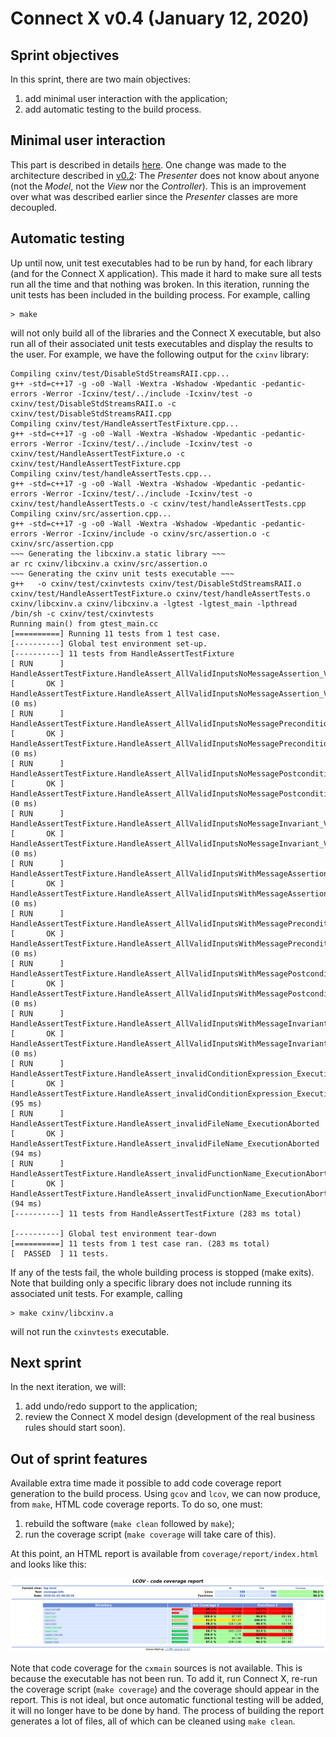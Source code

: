 # Connect X v0.4 (January 12, 2020)

## Sprint objectives

In this sprint, there are two main objectives:

1. add minimal user interaction with the application;
2. add automatic testing to the build process.

## Minimal user interaction

This part is described in details [here](../user/user.md). One change was made to the architecture described in [v0.2](../../v0-2/dev/dev.md): The _Presenter_ does not know about anyone (not the _Model_, not the _View_ nor the _Controller_). This is an improvement over what was described earlier since the _Presenter_ classes are more decoupled.


## Automatic testing

Up until now, unit test executables had to be run by hand, for each library (and for the Connect X application). This made it hard to make sure all tests run all the time and that nothing was broken. In this iteration, running the unit tests has been included in the building process. For example, calling

```
> make
```

will not only build all of the libraries and the Connect X executable, but also run all of their associated unit tests executables and display the results to the user. For example, we have the following output for the `cxinv` library:

```
Compiling cxinv/test/DisableStdStreamsRAII.cpp...
g++ -std=c++17 -g -o0 -Wall -Wextra -Wshadow -Wpedantic -pedantic-errors -Werror -Icxinv/test/../include -Icxinv/test -o cxinv/test/DisableStdStreamsRAII.o -c cxinv/test/DisableStdStreamsRAII.cpp
Compiling cxinv/test/HandleAssertTestFixture.cpp...
g++ -std=c++17 -g -o0 -Wall -Wextra -Wshadow -Wpedantic -pedantic-errors -Werror -Icxinv/test/../include -Icxinv/test -o cxinv/test/HandleAssertTestFixture.o -c cxinv/test/HandleAssertTestFixture.cpp
Compiling cxinv/test/handleAssertTests.cpp...
g++ -std=c++17 -g -o0 -Wall -Wextra -Wshadow -Wpedantic -pedantic-errors -Werror -Icxinv/test/../include -Icxinv/test -o cxinv/test/handleAssertTests.o -c cxinv/test/handleAssertTests.cpp
Compiling cxinv/src/assertion.cpp...
g++ -std=c++17 -g -o0 -Wall -Wextra -Wshadow -Wpedantic -pedantic-errors -Werror -Icxinv/include -o cxinv/src/assertion.o -c cxinv/src/assertion.cpp
~~~ Generating the libcxinv.a static library ~~~
ar rc cxinv/libcxinv.a cxinv/src/assertion.o
~~~ Generating the cxinv unit tests executable ~~~
g++   -o cxinv/test/cxinvtests cxinv/test/DisableStdStreamsRAII.o cxinv/test/HandleAssertTestFixture.o cxinv/test/handleAssertTests.o cxinv/libcxinv.a cxinv/libcxinv.a -lgtest -lgtest_main -lpthread 
/bin/sh -c cxinv/test/cxinvtests
Running main() from gtest_main.cc
[==========] Running 11 tests from 1 test case.
[----------] Global test environment set-up.
[----------] 11 tests from HandleAssertTestFixture
[ RUN      ] HandleAssertTestFixture.HandleAssert_AllValidInputsNoMessageAssertion_ValidMessages
[       OK ] HandleAssertTestFixture.HandleAssert_AllValidInputsNoMessageAssertion_ValidMessages (0 ms)
[ RUN      ] HandleAssertTestFixture.HandleAssert_AllValidInputsNoMessagePrecondition_ValidMessages
[       OK ] HandleAssertTestFixture.HandleAssert_AllValidInputsNoMessagePrecondition_ValidMessages (0 ms)
[ RUN      ] HandleAssertTestFixture.HandleAssert_AllValidInputsNoMessagePostcondition_ValidMessages
[       OK ] HandleAssertTestFixture.HandleAssert_AllValidInputsNoMessagePostcondition_ValidMessages (0 ms)
[ RUN      ] HandleAssertTestFixture.HandleAssert_AllValidInputsNoMessageInvariant_ValidMessages
[       OK ] HandleAssertTestFixture.HandleAssert_AllValidInputsNoMessageInvariant_ValidMessages (0 ms)
[ RUN      ] HandleAssertTestFixture.HandleAssert_AllValidInputsWithMessageAssertion_ValidMessages
[       OK ] HandleAssertTestFixture.HandleAssert_AllValidInputsWithMessageAssertion_ValidMessages (0 ms)
[ RUN      ] HandleAssertTestFixture.HandleAssert_AllValidInputsWithMessagePrecondition_ValidMessages
[       OK ] HandleAssertTestFixture.HandleAssert_AllValidInputsWithMessagePrecondition_ValidMessages (0 ms)
[ RUN      ] HandleAssertTestFixture.HandleAssert_AllValidInputsWithMessagePostcondition_ValidMessages
[       OK ] HandleAssertTestFixture.HandleAssert_AllValidInputsWithMessagePostcondition_ValidMessages (0 ms)
[ RUN      ] HandleAssertTestFixture.HandleAssert_AllValidInputsWithMessageInvariant_ValidMessages
[       OK ] HandleAssertTestFixture.HandleAssert_AllValidInputsWithMessageInvariant_ValidMessages (0 ms)
[ RUN      ] HandleAssertTestFixture.HandleAssert_invalidConditionExpression_ExecutionAborted
[       OK ] HandleAssertTestFixture.HandleAssert_invalidConditionExpression_ExecutionAborted (95 ms)
[ RUN      ] HandleAssertTestFixture.HandleAssert_invalidFileName_ExecutionAborted
[       OK ] HandleAssertTestFixture.HandleAssert_invalidFileName_ExecutionAborted (94 ms)
[ RUN      ] HandleAssertTestFixture.HandleAssert_invalidFunctionName_ExecutionAborted
[       OK ] HandleAssertTestFixture.HandleAssert_invalidFunctionName_ExecutionAborted (94 ms)
[----------] 11 tests from HandleAssertTestFixture (283 ms total)

[----------] Global test environment tear-down
[==========] 11 tests from 1 test case ran. (283 ms total)
[  PASSED  ] 11 tests.

```

If any of the tests fail, the whole building process is stopped (make exits). Note that building only a specific library does not include running its associated unit tests. For example, calling

```
> make cxinv/libcxinv.a
```

will not run the `cxinvtests` executable.


## Next sprint

In the next iteration, we will:

1. add undo/redo support to the application;
2. review the Connect X model design (development of the real business rules should start soon).


## Out of sprint features

Available extra time made it possible to add code coverage report generation to the build process. Using `gcov` and `lcov`, we can now produce, from `make`, HTML code coverage reports. To do so, one must:

1. rebuild the software (`make clean` followed by `make`);
2. run the coverage script (`make coverage` will take care of this).

At this point, an HTML report is available from `coverage/report/index.html` and looks like this:

![HTML report](./report.png)

Note that code coverage for the `cxmain` sources is not available. This is because the executable has not been run. To add it, run Connect X, re-run the coverage script (`make coverage`) and the coverage should appear in the report. This is not ideal, but once automatic functional testing will be added, it will no longer have to be done by hand. The process of building the report generates a lot of files, all of which can be cleaned using `make clean`.
